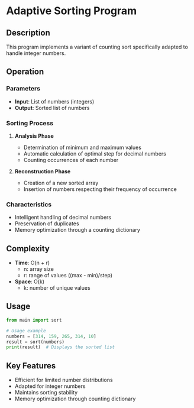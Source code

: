 # Adaptive Sorting Program

## Description
This program implements a variant of counting sort specifically adapted to handle integer  numbers.

## Operation

### Parameters
- **Input**: List of numbers (integers)
- **Output**: Sorted list of numbers

### Sorting Process
1. **Analysis Phase**
   - Determination of minimum and maximum values
   - Automatic calculation of optimal step for decimal numbers
   - Counting occurrences of each number

2. **Reconstruction Phase**
   - Creation of a new sorted array
   - Insertion of numbers respecting their frequency of occurrence

### Characteristics
- Intelligent handling of decimal numbers
- Preservation of duplicates
- Memory optimization through a counting dictionary

## Complexity
- **Time**: O(n + r)
  - n: array size
  - r: range of values ((max - min)/step)
- **Space**: O(k)
  - k: number of unique values

## Usage
```python
from main import sort

# Usage example
numbers = [314, 159, 265, 314, 10]
result = sort(numbers)
print(result)  # Displays the sorted list
```

## Key Features
- Efficient for limited number distributions
- Adapted for integer numbers
- Maintains sorting stability
- Memory optimization through counting dictionary
